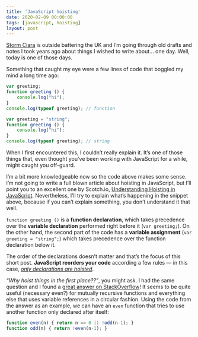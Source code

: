 ```yaml
---
title: 'JavaScript hoisting'
date: 2020-02-09 00:00:00 
tags: [javascript, hoisting]
layout: post
---
```


[Storm Ciara][storm-ciara] is outside battering the UK and I’m going through old drafts and notes I took years ago about things I wished to write about… one day. Well, today is one of those days.

Something that caught my eye were a few lines of code that boggled my mind a long time ago:
```js
var greeting;
function greeting () { 
    console.log("hi");
}
console.log(typeof greeting); // function

var greeting = "string";
function greeting () { 
    console.log("hi");
}
console.log(typeof greeting); // string
```

When I first encountered this, I couldn’t really explain it. It’s one of those things that, even thought you’ve been working with JavaScript for a while, might caught you off-guard.

I’m a bit more knowledgeable now so the code above makes some sense. I’m not going to write a full blown article about hoisting in JavaScript, but I’ll point you to an excellent one by Scotch.io, [Understanding Hoisting in JavaScript][hoisting]. Nevertheless, I’ll try to explain what’s happening in the snippet above, because if you can’t explain something, you don’t understand it that well.

`function greeting ()` is a **function declaration**, which takes precedence over the **variable declaration** performed right before it (`var greeting;`). On the other hand, the second part of the code has a **variable assignment** (`var greeting = "string";`) which takes precedence over the function declaration below it.

The order of the declarations doesn’t matter and that’s the focus of this short post. **JavaScript reorders your code** according a few rules — in this case, [_only declarations are hoisted_][only-declarations].

_“Why hoist things in the first place??”_, you might ask. I had the same question and I found a [great answer on StackOverflow][why-hoist]! It seems to be quite useful (necessary even?) for mutually recursive functions and everything else that uses variable references in a circular fashion. Using the code from the answer as an example, we can have an `even` function that tries to use another function only declared after itself:
```js
function even(n) { return n == 0 || !odd(n-1); }
function odd(n) { return !even(n-1); }
```

[storm-ciara]: https://www.theguardian.com/uk-news/2020/feb/09/storm-ciara-hurricane-force-winds-batter-uk-transport
[hoisting]: https://scotch.io/tutorials/understanding-hoisting-in-javascript
[only-declarations]: https://developer.mozilla.org/en-US/docs/Glossary/Hoisting#Only_declarations_are_hoisted
[why-hoist]: https://stackoverflow.com/a/52880419/590525
